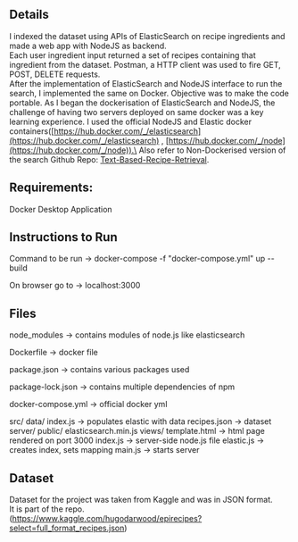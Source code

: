 ## Details
I indexed the dataset using APIs of ElasticSearch on recipe ingredients and made a web app with NodeJS as backend.\
Each user ingredient input returned a set of recipes containing that ingredient from the dataset. 
Postman, a HTTP client was used to fire GET, POST, DELETE requests.\
After the implementation of ElasticSearch and NodeJS interface to run the search, I implemented the same on Docker. Objective was to make the code portable. As I began the dockerisation of ElasticSearch and NodeJS, the challenge of having two servers deployed on same docker was a key learning experience. I used the official NodeJS and Elastic docker containers([https://hub.docker.com/_/elasticsearch](https://hub.docker.com/_/elasticsearch) , [https://hub.docker.com/_/node](https://hub.docker.com/_/node)).\
Also refer to Non-Dockerised version of the search Github Repo: [Text-Based-Recipe-Retrieval](https://github.com/Samyak005/Text-Based-Recipe-Retrieval).

## Requirements:
Docker Desktop Application

## Instructions to Run 

Command to be run -> docker-compose -f "docker-compose.yml" up --build

On browser go to -> localhost:3000 

## Files
node_modules -> contains modules of node.js like elasticsearch

Dockerfile -> docker file 

package.json -> contains various packages used
 
package-lock.json -> contains multiple dependencies of npm 

docker-compose.yml -> official docker yml

src/
   data/
	index.js -> populates elastic with data
	recipes.json -> dataset 
   server/
   	public/
		elasticsearch.min.js
	views/
		template.html  -> html page rendered on port 3000
	index.js -> server-side node.js file 
   elastic.js -> creates index, sets mapping
   main.js -> starts server 

## Dataset
Dataset for the project was taken from Kaggle and was in JSON format.\
It is part of the repo.\
(https://www.kaggle.com/hugodarwood/epirecipes?select=full_format_recipes.json)